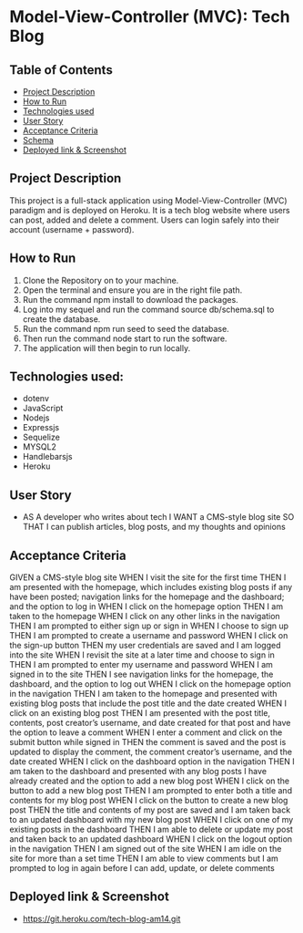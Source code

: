 # Model-View-Controller (MVC): Tech Blog


**Table of Contents**
-
- [Project Description](#project-description)
- [How to Run](#how-to-run)
- [Technologies used](#technologies-used)
- [User Story](#user-story)
- [Acceptance Criteria](#acceptance-criteria)
- [Schema](#schema)
- [Deployed link & Screenshot](#deployed-link--screenshot)


**Project Description**
-
This project is a full-stack application using Model-View-Controller (MVC) paradigm and is deployed on Heroku. It is a tech blog website where users can post, added and delete a comment. Users can login safely into their account (username + password).

**How to Run**
-
1. Clone the Repository on to your machine.
2. Open the terminal and ensure you are in the right file path.
3. Run the command npm install to download the packages.
4. Log into my sequel and run the command source db/schema.sql to create the database.
5. Run the command npm run seed to seed the database.
6. Then run the command node start to run the software.
7. The application will then begin to run locally.


**Technologies used:**
-
- dotenv
- JavaScript
- Nodejs
- Expressjs
- Sequelize
- MYSQL2
- Handlebarsjs
- Heroku


**User Story**
-
- AS A developer who writes about tech
I WANT a CMS-style blog site
SO THAT I can publish articles, blog posts, and my thoughts and opinions 


**Acceptance Criteria**
-
GIVEN a CMS-style blog site
WHEN I visit the site for the first time
THEN I am presented with the homepage, which includes existing blog posts if any have been posted; navigation links for the homepage and the dashboard; and the option to log in
WHEN I click on the homepage option
THEN I am taken to the homepage
WHEN I click on any other links in the navigation
THEN I am prompted to either sign up or sign in
WHEN I choose to sign up
THEN I am prompted to create a username and password
WHEN I click on the sign-up button
THEN my user credentials are saved and I am logged into the site
WHEN I revisit the site at a later time and choose to sign in
THEN I am prompted to enter my username and password
WHEN I am signed in to the site
THEN I see navigation links for the homepage, the dashboard, and the option to log out
WHEN I click on the homepage option in the navigation
THEN I am taken to the homepage and presented with existing blog posts that include the post title and the date created
WHEN I click on an existing blog post
THEN I am presented with the post title, contents, post creator’s username, and date created for that post and have the option to leave a comment
WHEN I enter a comment and click on the submit button while signed in
THEN the comment is saved and the post is updated to display the comment, the comment creator’s username, and the date created
WHEN I click on the dashboard option in the navigation
THEN I am taken to the dashboard and presented with any blog posts I have already created and the option to add a new blog post
WHEN I click on the button to add a new blog post
THEN I am prompted to enter both a title and contents for my blog post
WHEN I click on the button to create a new blog post
THEN the title and contents of my post are saved and I am taken back to an updated dashboard with my new blog post
WHEN I click on one of my existing posts in the dashboard
THEN I am able to delete or update my post and taken back to an updated dashboard
WHEN I click on the logout option in the navigation
THEN I am signed out of the site
WHEN I am idle on the site for more than a set time
THEN I am able to view comments but I am prompted to log in again before I can add, update, or delete comments


**Deployed link & Screenshot**
-
- https://git.heroku.com/tech-blog-am14.git